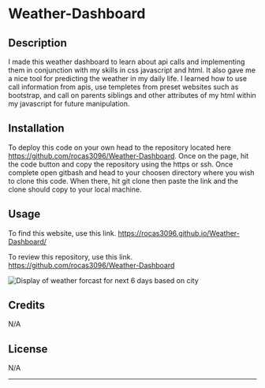 # Weather-Dashboard

## Description

I made this weather dashboard to learn about api calls and implementing them in conjunction with my skills in css javascript and html. It also gave me a nice tool for predicting the weather in my daily life. I learned how to use call information from apis, use templetes from preset websites such as bootstrap, and call on parents siblings and other attributes of my html within my javascript for future manipulation.

## Installation

To deploy this code on your own head to the repository located here https://github.com/rocas3096/Weather-Dashboard. Once on the page, hit the code button and copy the repository using the https or ssh. Once complete open gitbash and head to your choosen directory where you wish to clone this code. When there, hit git clone then paste the link and the clone should copy to your local machine.

## Usage

To find this website, use this link. https://rocas3096.github.io/Weather-Dashboard/

To review this repository, use this link. https://github.com/rocas3096/Weather-Dashboard

![Display of weather forcast for next 6 days based on city ](Weather-Dashboard.png)

## Credits
N/A

## License

N/A

---
